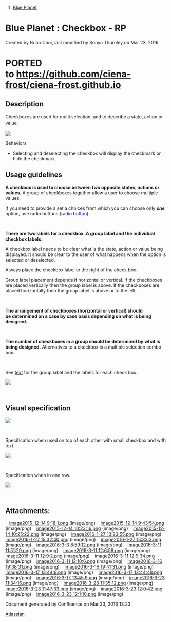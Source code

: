 1.  <span>[Blue Planet](index.html)</span>

<span id="title-text"> Blue Planet : Checkbox - RP </span>
==========================================================

Created by <span class="author"> Brian Choi</span>, last modified by <span class="editor"> Sonya Thornley</span> on Mar 23, 2016

PORTED to <a href="https://github.com/ciena-frost/ciena-frost.github.io" class="uri" class="external-link">https://github.com/ciena-frost/ciena-frost.github.io</a>
===================================================================================================================================================================

Description
-----------

<span style="line-height: 1.42857;">Checkboxes are used for multi selection, and to describe a state, action or value.  </span>

<span style="line-height: 1.42857;"><span class="confluence-embedded-file-wrapper"><img src="assets/images/171214701/183368940.png" class="confluence-embedded-image" /></span></span>

Behaviors

-   Selecting and deselecting the checkbox will display the checkmark or hide the checkmark.

<span class="inline-comment-marker" data-ref="299a720f-6d3a-41ca-879d-c481de72a52b">Usage guidelines</span>
-----------------------------------------------------------------------------------------------------------

**A checkbox is used to choose between *two* opposite states, actions or values**. A group of checkboxes together allow a user to choose multiple values.

If you need to provide a set a choices from which you can choose only ***one*** option, use radio buttons (<span style="color: rgb(0,0,255);">radio button</span>).

 

**There are two labels for a checkbox. A group label and the individual checkbox labels.**

A checkbox label needs to be clear what is the state, action or value being displayed. It should be clear to the user of what happens when the option is selected or deselected.

Always place the checkbox label to the right of the check box. 

Group label placement depends if horizontal or vertical. If the checkboxes are placed vertically then the group label is above. If the checkboxes are placed horizontally then the group label is above or to the left.

 

**The arrangement of checkboxes (horizontal or vertical) should be determined on a case by case basis depending on what is being designed.**

 

**The number of checkboxes in a group should be determined by what is being designed.** Alternatives to a checkbox is a multiple selection combo box. 

 

See [text](https://confluence.ciena.com/pages/viewpage.action?pageId=171214731) for the group label and the labels for each check box.

<span class="confluence-embedded-file-wrapper"><img src="assets/images/171214701/183354183.png" class="confluence-embedded-image" /></span>

 

Visual specification
--------------------

<span class="confluence-embedded-file-wrapper"><img src="assets/images/171214701/183368985.png" class="confluence-embedded-image" /></span>

 

Specification when used on top of each other with small checkbox and with text.

<span class="confluence-embedded-file-wrapper"><img src="assets/images/171214701/183368989.png" class="confluence-embedded-image" /></span>

 

Specification when in one row.

<span class="confluence-embedded-file-wrapper"><img src="assets/images/171214701/183368961.png" class="confluence-embedded-image" /></span>

 

Attachments:
------------

<img src="assets/images/icons/bullet_blue.gif" width="8" height="8" /> [image2015-12-14 9:18:1.png](attachments/171214701/171228016.png) (image/png)
<img src="assets/images/icons/bullet_blue.gif" width="8" height="8" /> [image2015-12-14 9:43:54.png](attachments/171214701/171228047.png) (image/png)
<img src="assets/images/icons/bullet_blue.gif" width="8" height="8" /> [image2015-12-14 10:23:16.png](attachments/171214701/171228130.png) (image/png)
<img src="assets/images/icons/bullet_blue.gif" width="8" height="8" /> [image2015-12-14 10:25:22.png](attachments/171214701/171228139.png) (image/png)
<img src="assets/images/icons/bullet_blue.gif" width="8" height="8" /> [image2016-1-27 13:23:55.png](attachments/171214701/176921591.png) (image/png)
<img src="assets/images/icons/bullet_blue.gif" width="8" height="8" /> [image2016-1-27 15:32:40.png](attachments/171214701/176921956.png) (image/png)
<img src="assets/images/icons/bullet_blue.gif" width="8" height="8" /> [image2016-1-27 15:33:3.png](attachments/171214701/176921959.png) (image/png)
<img src="assets/images/icons/bullet_blue.gif" width="8" height="8" /> [image2016-3-3 8:59:12.png](attachments/171214701/183342558.png) (image/png)
<img src="assets/images/icons/bullet_blue.gif" width="8" height="8" /> [image2016-3-11 11:51:29.png](attachments/171214701/183354164.png) (image/png)
<img src="assets/images/icons/bullet_blue.gif" width="8" height="8" /> [image2016-3-11 12:6:59.png](attachments/171214701/183354181.png) (image/png)
<img src="assets/images/icons/bullet_blue.gif" width="8" height="8" /> [image2016-3-11 12:9:2.png](attachments/171214701/183354183.png) (image/png)
<img src="assets/images/icons/bullet_blue.gif" width="8" height="8" /> [image2016-3-11 12:9:34.png](attachments/171214701/183354186.png) (image/png)
<img src="assets/images/icons/bullet_blue.gif" width="8" height="8" /> [image2016-3-11 12:10:6.png](attachments/171214701/183354188.png) (image/png)
<img src="assets/images/icons/bullet_blue.gif" width="8" height="8" /> [image2016-3-16 19:38:31.png](attachments/171214701/183360514.png) (image/png)
<img src="assets/images/icons/bullet_blue.gif" width="8" height="8" /> [image2016-3-16 19:41:31.png](attachments/171214701/183360517.png) (image/png)
<img src="assets/images/icons/bullet_blue.gif" width="8" height="8" /> [image2016-3-17 13:44:9.png](attachments/171214701/183361549.png) (image/png)
<img src="assets/images/icons/bullet_blue.gif" width="8" height="8" /> [image2016-3-17 13:44:48.png](attachments/171214701/183361553.png) (image/png)
<img src="assets/images/icons/bullet_blue.gif" width="8" height="8" /> [image2016-3-17 13:45:9.png](attachments/171214701/183361554.png) (image/png)
<img src="assets/images/icons/bullet_blue.gif" width="8" height="8" /> [image2016-3-23 11:34:16.png](attachments/171214701/183368936.png) (image/png)
<img src="assets/images/icons/bullet_blue.gif" width="8" height="8" /> [image2016-3-23 11:35:12.png](attachments/171214701/183368940.png) (image/png)
<img src="assets/images/icons/bullet_blue.gif" width="8" height="8" /> [image2016-3-23 11:47:33.png](attachments/171214701/183368961.png) (image/png)
<img src="assets/images/icons/bullet_blue.gif" width="8" height="8" /> [image2016-3-23 12:0:42.png](attachments/171214701/183368985.png) (image/png)
<img src="assets/images/icons/bullet_blue.gif" width="8" height="8" /> [image2016-3-23 12:1:10.png](attachments/171214701/183368989.png) (image/png)

Document generated by Confluence on Mar 23, 2016 13:23

[Atlassian](http://www.atlassian.com/)


